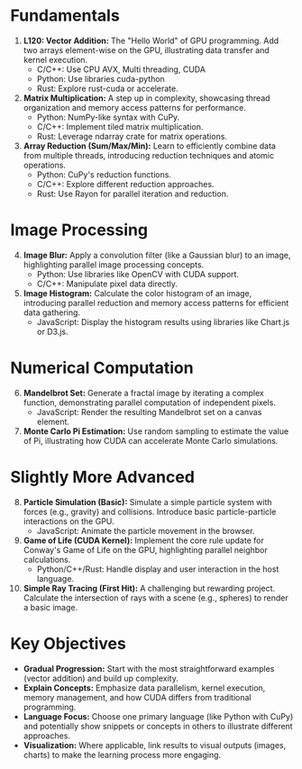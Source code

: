 # Fundamentals

1. **L120: Vector Addition:** The "Hello World" of GPU programming. Add two arrays element-wise on the GPU, illustrating data transfer and kernel execution.
    * C/C++: Use CPU AVX, Multi threading, CUDA
    * Python: Use libraries cuda-python
    * Rust: Explore rust-cuda or accelerate.
2. **Matrix Multiplication:**  A step up in complexity, showcasing thread organization and memory access patterns for performance.
    * Python: NumPy-like syntax with CuPy.
    * C/C++: Implement tiled matrix multiplication.
    * Rust: Leverage ndarray crate for matrix operations.
3. **Array Reduction (Sum/Max/Min):** Learn to efficiently combine data from multiple threads, introducing reduction techniques and atomic operations.
    * Python:  CuPy's reduction functions.
    * C/C++: Explore different reduction approaches.
    * Rust: Use Rayon for parallel iteration and reduction.

# Image Processing

4. **Image Blur:**  Apply a convolution filter (like a Gaussian blur) to an image, highlighting parallel image processing concepts. 
    * Python:  Use libraries like OpenCV with CUDA support.
    * C/C++: Manipulate pixel data directly.
5. **Image Histogram:** Calculate the color histogram of an image, introducing parallel reduction and memory access patterns for efficient data gathering.
    * JavaScript: Display the histogram results using libraries like Chart.js or D3.js.

# Numerical Computation

6. **Mandelbrot Set:**  Generate a fractal image by iterating a complex function, demonstrating parallel computation of independent pixels.
    * JavaScript: Render the resulting Mandelbrot set on a canvas element.
7. **Monte Carlo Pi Estimation:** Use random sampling to estimate the value of Pi, illustrating how CUDA can accelerate Monte Carlo simulations.

# Slightly More Advanced

8. **Particle Simulation (Basic):** Simulate a simple particle system with forces (e.g., gravity) and collisions. Introduce basic particle-particle interactions on the GPU.
    * JavaScript: Animate the particle movement in the browser.
9. **Game of Life (CUDA Kernel):** Implement the core rule update for Conway's Game of Life on the GPU, highlighting parallel neighbor calculations.
    * Python/C++/Rust: Handle display and user interaction in the host language.
10. **Simple Ray Tracing (First Hit):**  A challenging but rewarding project. Calculate the intersection of rays with a scene (e.g., spheres) to render a basic image.

# Key Objectives

* **Gradual Progression:** Start with the most straightforward examples (vector addition) and build up complexity.
* **Explain Concepts:**  Emphasize data parallelism, kernel execution, memory management, and how CUDA differs from traditional programming.
* **Language Focus:** Choose one primary language (like Python with CuPy) and potentially show snippets or concepts in others to illustrate different approaches.
* **Visualization:** Where applicable, link results to visual outputs (images, charts) to make the learning process more engaging. 
